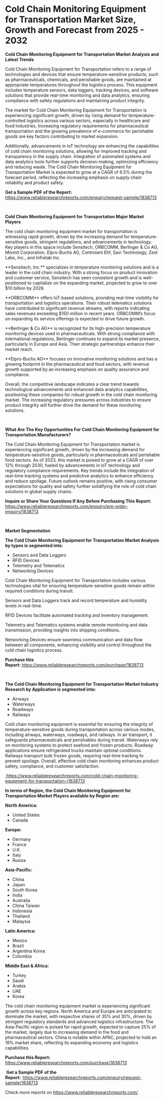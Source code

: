 <p><h1>Cold Chain Monitoring Equipment for Transportation Market Size, Growth and Forecast from 2025 - 2032</h1></p><p><strong>Cold Chain Monitoring Equipment for Transportation Market Analysis and Latest Trends</strong></p>
<p><p>Cold Chain Monitoring Equipment for Transportation refers to a range of technologies and devices that ensure temperature-sensitive products, such as pharmaceuticals, chemicals, and perishable goods, are maintained at appropriate temperatures throughout the logistics process. This equipment includes temperature sensors, data loggers, tracking devices, and software solutions that provide real-time monitoring and data analytics, ensuring compliance with safety regulations and maintaining product integrity.</p><p>The market for Cold Chain Monitoring Equipment for Transportation is experiencing significant growth, driven by rising demand for temperature-controlled logistics across various sectors, especially in healthcare and food industries. Increasing regulatory requirements for pharmaceutical transportation and the growing prevalence of e-commerce for perishable goods are key factors contributing to market expansion. </p><p>Additionally, advancements in IoT technology are enhancing the capabilities of cold chain monitoring solutions, allowing for improved tracking and transparency in the supply chain. Integration of automated systems and data analytics tools further supports decision-making, optimizing efficiency and reducing waste. The Cold Chain Monitoring Equipment for Transportation Market is expected to grow at a CAGR of 6.5% during the forecast period, reflecting the increasing emphasis on supply chain reliability and product safety.</p></p>
<p><strong>Get a Sample PDF of the Report:&nbsp;</strong> <a href="https://www.reliableresearchreports.com/enquiry/request-sample/1838713?utm_campaign=2098&utm_medium=2&utm_source=Github&utm_content=ia&utm_term=28022025&utm_id=cold-chain-monitoring-equipment-for-transportation">https://www.reliableresearchreports.com/enquiry/request-sample/1838713</a></p>
<p>&nbsp;</p>
<p><strong>Cold Chain Monitoring Equipment for Transportation Major Market Players</strong></p>
<p><p>The cold chain monitoring equipment market for transportation is witnessing rapid growth, driven by the increasing demand for temperature-sensitive goods, stringent regulations, and advancements in technology. Key players in this space include Sensitech, ORBCOMM, Berlinger & Co AG, Monnit Corporation, Elpro-Buchs AG, Controlant Ehf, Savi Technology, Zest Labs, Inc., and Infratab Inc.</p><p>**Sensitech, Inc.** specializes in temperature monitoring solutions and is a leader in the cold chain industry. With a strong focus on product innovation and customer service, Sensitech has seen consistent growth and is well-positioned to capitalize on the expanding market, projected to grow to over $10 billion by 2028.</p><p>**ORBCOMM** offers IoT-based solutions, providing real-time visibility for transportation and logistics operations. Their robust telematics solutions have contributed to significant revenue streams, with reports indicating sales revenues exceeding $150 million in recent years. ORBCOMM’s focus on expanding its service offerings is expected to drive future growth.</p><p>**Berlinger & Co AG** is recognized for its high-precision temperature monitoring devices used in pharmaceuticals. With strong compliance with international regulations, Berlinger continues to expand its market presence, particularly in Europe and Asia. Their strategic partnerships enhance their market reach.</p><p>**Elpro-Buchs AG** focuses on innovative monitoring solutions and has a growing footprint in the pharmaceutical and food sectors, with revenue growth supported by an increasing emphasis on quality assurance and compliance.</p><p>Overall, the competitive landscape indicates a clear trend towards technological advancements and enhanced data analytics capabilities, positioning these companies for robust growth in the cold chain monitoring market. The increasing regulatory pressures across industries to ensure product integrity will further drive the demand for these monitoring solutions.</p></p>
<p>&nbsp;</p>
<p><strong>What Are The Key Opportunities For Cold Chain Monitoring Equipment for Transportation Manufacturers?</strong></p>
<p><p>The Cold Chain Monitoring Equipment for Transportation market is experiencing significant growth, driven by the increasing demand for temperature-sensitive goods, particularly in pharmaceuticals and perishable food sectors. As of 2023, this market is poised to grow at a CAGR of over 12% through 2030, fueled by advancements in IoT technology and regulatory compliance requirements. Key trends include the integration of real-time tracking systems and predictive analytics to enhance efficiency and reduce spoilage. Future outlook remains positive, with rising consumer expectations for quality and safety further solidifying the role of cold chain solutions in global supply chains.</p></p>
<p><strong>Inquire or Share Your Questions If Any Before Purchasing This Report:</strong> <a href="https://www.reliableresearchreports.com/enquiry/pre-order-enquiry/1838713?utm_campaign=2098&utm_medium=2&utm_source=Github&utm_content=ia&utm_term=28022025&utm_id=cold-chain-monitoring-equipment-for-transportation">https://www.reliableresearchreports.com/enquiry/pre-order-enquiry/1838713</a></p>
<p>&nbsp;</p>
<p><strong>Market Segmentation</strong></p>
<p><strong>The Cold Chain Monitoring Equipment for Transportation Market Analysis by types is segmented into:</strong></p>
<p><ul><li>Sensors and Data Loggers</li><li>RFID Devices</li><li>Telemetry and Telematics</li><li>Networking Devices</li></ul></p>
<p><p>Cold Chain Monitoring Equipment for Transportation includes various technologies vital for ensuring temperature-sensitive goods remain within required conditions during transit. </p><p>Sensors and Data Loggers track and record temperature and humidity levels in real-time. </p><p>RFID Devices facilitate automated tracking and inventory management. </p><p>Telemetry and Telematics systems enable remote monitoring and data transmission, providing insights into shipping conditions. </p><p>Networking Devices ensure seamless communication and data flow between all components, enhancing visibility and control throughout the cold chain logistics process.</p></p>
<p><strong>Purchase this Report:&nbsp;</strong><a href="https://www.reliableresearchreports.com/purchase/1838713?utm_campaign=2098&utm_medium=2&utm_source=Github&utm_content=ia&utm_term=28022025&utm_id=cold-chain-monitoring-equipment-for-transportation">https://www.reliableresearchreports.com/purchase/1838713</a></p>
<p>&nbsp;</p>
<p><strong>The Cold Chain Monitoring Equipment for Transportation Market Industry Research by Application is segmented into:</strong></p>
<p><ul><li>Airways</li><li>Waterways</li><li>Roadways</li><li>Railways</li></ul></p>
<p><p>Cold chain monitoring equipment is essential for ensuring the integrity of temperature-sensitive goods during transportation across various modes, including airways, waterways, roadways, and railways. In air transport, it safeguards pharmaceuticals and perishables during transit. Waterways rely on monitoring systems to protect seafood and frozen products. Roadway applications ensure refrigerated trucks maintain optimal conditions. Railways transport bulk frozen goods, requiring real-time tracking to prevent spoilage. Overall, effective cold chain monitoring enhances product safety, compliance, and customer satisfaction.</p></p>
<p><a href="https://www.reliableresearchreports.com/cold-chain-monitoring-equipment-for-transportation-r1838713?utm_campaign=2098&utm_medium=2&utm_source=Github&utm_content=ia&utm_term=28022025&utm_id=cold-chain-monitoring-equipment-for-transportation">&nbsp;https://www.reliableresearchreports.com/cold-chain-monitoring-equipment-for-transportation-r1838713</a></p>
<p><strong>In terms of Region, the Cold Chain Monitoring Equipment for Transportation Market Players available by Region are:</strong></p>
<p>
    <p> <strong> North America: </strong>
        <ul>
            <li>United States</li>
            <li>Canada</li>
        </ul>
        </p> 
    <p> <strong> Europe: </strong>
        <ul>
            <li>Germany</li>
            <li>France</li>
            <li>U.K.</li>
            <li>Italy</li>
            <li>Russia</li>
        </ul>
        </p> 
    <p> <strong> Asia-Pacific: </strong>
        <ul>
            <li>China</li>
            <li>Japan</li>
            <li>South Korea</li>
            <li>India</li>
            <li>Australia</li>
            <li>China Taiwan</li>
            <li>Indonesia</li>
            <li>Thailand</li>
            <li>Malaysia</li>
        </ul>
        </p> 
    <p> <strong> Latin America: </strong>
        <ul>
            <li>Mexico</li>
            <li>Brazil</li>
            <li>Argentina Korea</li>
            <li>Colombia</li>
        </ul>
        </p> 
    <p> <strong> Middle East & Africa: </strong>
        <ul>
            <li>Turkey</li>
            <li>Saudi</li>
            <li>Arabia</li>
            <li>UAE</li>
            <li>Korea</li>
        </ul>
    </p>
    </p>
<p><p>The cold chain monitoring equipment market is experiencing significant growth across key regions. North America and Europe are anticipated to dominate the market, with respective shares of 35% and 30%, driven by stringent regulatory standards and advanced logistics infrastructure. The Asia-Pacific region is poised for rapid growth, expected to capture 25% of the market, largely due to increasing demand in the food and pharmaceutical sectors. China is notable within APAC, projected to hold an 18% market share, reflecting its expanding economy and logistics capabilities.</p></p>
<p><strong>Purchase this Report: </strong><a href="https://www.reliableresearchreports.com/purchase/1838713?utm_campaign=2098&utm_medium=2&utm_source=Github&utm_content=ia&utm_term=28022025&utm_id=cold-chain-monitoring-equipment-for-transportation">https://www.reliableresearchreports.com/purchase/1838713</a></p>
<p>&nbsp;<strong>Get a Sample PDF of the Report:&nbsp;&nbsp;</strong><a href="https://www.reliableresearchreports.com/enquiry/request-sample/1838713?utm_campaign=2098&utm_medium=2&utm_source=Github&utm_content=ia&utm_term=28022025&utm_id=cold-chain-monitoring-equipment-for-transportation">https://www.reliableresearchreports.com/enquiry/request-sample/1838713</a></p>
<p><strong></strong></p>
<p>Check more reports on <a href="https://www.reliableresearchreports.com/?utm_campaign=2098&utm_medium=2&utm_source=Github&utm_content=ia&utm_term=28022025&utm_id=cold-chain-monitoring-equipment-for-transportation">https://www.reliableresearchreports.com/</a></p>